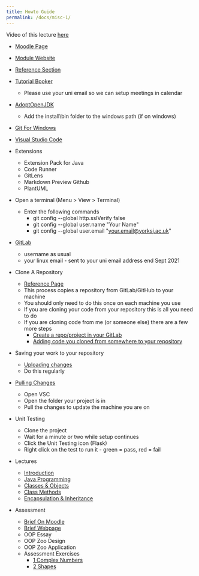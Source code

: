 ```yaml
---
title: Howto Guide 
permalink: /docs/misc-1/
---
```


Video of this lecture [here]()

* [Moodle Page](https://moodle.yorksj.ac.uk/course/view.php?id=25424)
* [Module Website](https://ysjprog02.netlify.app/0)
* [Reference Section](https://ysjprog02.netlify.app/docs/vsc/)
* [Tutorial Booker](https://outlook.office365.com/owa/calendar/YSJGamesDevAcademicTutor@yorksj.ac.uk/bookings/s/Z6sRJdQcR0C28smozGi4mQ2)
  * Please use your uni email so we can setup meetings in calendar

* [AdoptOpenJDK](https://adoptopenjdk.net/)
  * Add the install\bin folder to the windows path (if on windows)

* [Git For Windows](https://gitforwindows.org/)
  
* [Visual Studio Code](https://code.visualstudio.com/)

* Extensions
  * Extension Pack for Java
  * Code Runner
  * GitLens
  * Markdown Preview Github
  * PlantUML

* Open a terminal (Menu > View > Terminal) 
  * Enter the following commands
    * git config --global http.sslVerify false
    * git config --global user.name "Your Name"
    * git config --global user.email "your.email@yorksj.ac.uk"


* [GitLab](https://git.ysjcs.net:8888/users/sign_in)
  * username as usual
  * your linux email - sent to your uni email address end Sept 2021
  
* Clone A Repository
  * [Reference Page](https://ysjprog02.netlify.app/docs/vsc-cloning/)
  * This process copies a repository from GitLab/GitHub to your machine
  * You should only need to do this once on each machine you use
  * If you are cloning your code from your repository this is all you need to do
  * If you are cloning code from me (or someone else) there are a few more steps
    * [Create a repo/project in your GitLab](https://ysjprog02.netlify.app/docs/gitlab-save/)
    * [Adding code you cloned from somewhere to your repository](https://ysjprog02.netlify.app/docs/gitlab-vsc/)

* Saving your work to your repository
  * [Uploading changes](https://ysjprog02.netlify.app/docs/gitlab-vsc/)
  * Do this regularly
  
* [Pulling Changes](https://ysjprog02.netlify.app/docs/gitlab-vsc/)
  * Open VSC
  * Open the folder your project is in
  * Pull the changes to update the machine you are on
  
* Unit Testing
  * Clone the project
  * Wait for a minute or two while setup continues
  * Click the Unit Testing icon (Flask)
  * Right click on the test to run it - green = pass, red = fail

* Lectures
  * [Introduction](https://web.microsoftstream.com/video/c3aec27a-e6d3-4bd4-a8ed-2594e188d901)
  * [Java Programming](https://web.microsoftstream.com/video/eeaa297f-4697-4281-be38-106b4c5c9c08)
  * [Classes & Objects](https://web.microsoftstream.com/video/0365ce0b-8a34-49b4-accc-fb682910ba61)
  * [Class Methods](https://web.microsoftstream.com/video/283cda6e-4100-4ea0-8247-98e113432f02)
  * [Encapsulation & Inheritance](https://web.microsoftstream.com/video/21b6e000-849c-4651-b974-a7bf05e3077a)

* Assessment
  * [Brief On Moodle](https://moodle.yorksj.ac.uk/mod/resource/view.php?id=1157563)
  * [Brief Webpage](https://ysjprog02.netlify.app/docs/assessment/)
  * OOP Essay
  * OOP Zoo Design
  * OOP Zoo Application
  * Assessment Exercises
    * [1 Complex Numbers](https://ysjprog02.netlify.app/docs/assess-ex-1/)
    * [2 Shapes](https://ysjprog02.netlify.app/docs/assess-ex-2/)